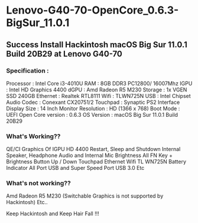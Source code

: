 # Lenovo-G40-70-OpenCore_0.6.3-BigSur_11.0.1

## Success Install Hackintosh macOS Big Sur 11.0.1 Build 20B29 at Lenovo G40-70

### Specification :
Processor : Intel Core i3-4010U
RAM : 8GB DDR3 PC12800/ 16007Mhz
IGPU : Intel HD Graphics 4400
dGPU : Amd Radeon R5 M230 
Storage : 1x VGEN SSD 240GB
Ethernet : Realtek RTL8111
Wifi : TLWN725N
USB : Intel Chipset
Audio Codec : Conexant CX20751/2
Touchpad : Synaptic PS2 Interface
Display Size : 14 Inch
Monitor Resolution : HD (1366 x 768)
Boot Mode : UEFI
Open Core version : 0.6.3
OS Version : macOS Big Sur 11.0.1 Build 20B29

### What's Working??
QE/CI Graphics Of IGPU HD 4400
Restart, Sleep and Shutdown
Internal Speaker, Headphone Audio and Internal Mic
Brightness
All FN Key + Brightness Button Up / Down
Touchpad
Ethernet
Wifi TL WN725N
Battery Indicator
All Port USB and Super Speed Port USB 3.0
Etc

### What's not working??
Amd Radeon R5 M230 (Switchable Graphics is not supported by Hackintosh)
Etc..

Keep Hackintosh and Keep Hair Fall !!!
